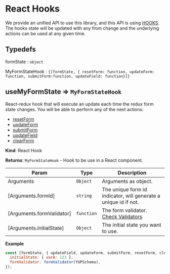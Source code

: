 # React Hooks

We provide an unified API to use this library, and this API is using <a href="https://reactjs.org/docs/hooks-intro.html">HOOKS</a>. The hooks state will be updated with any from change and the underlying actions can be used at any given time.

## Typedefs

<dl>
<dt><a>formState</a> : <code>object</code></dt>
<dd></dd>
</dl>

<dl>
<dt><a>MyFormStateHook</a> : <code>{[formState, { resetForm: function, updateForm: function, submitForm:function, updateField: function}]}</code></dt>
<dd></dd>
</dl>

## useMyFormState ⇒ <code>MyFormStateHook</code>

React-redux hook that will execute an update each time the redux form state changes. You will be able to
perform any of the next actions:

- <a href="/#/redux/operations/README#resetform">resetForm</a>
- <a href="/#/redux/operations/README#updateform">updateForm</a>
- <a href="/#/redux/operations/README#submitform">submitForm</a>
- <a href="/#/redux/operations/README#updatefield">updateField</a>
- <a href="/#/redux/operations/README#clearform">clearForm</a>

**Kind**: React Hook

**Returns**: <code>MyFormStateHook</code> - Hook to be use in a React component.

| Param                     | Type                  | Description                                                                  |
| ------------------------- | --------------------- | ---------------------------------------------------------------------------- |
| Arguments                 | <code>Object</code>   | Arguments as object.                                                         |
| [Arguments.formId]        | <code>string</code>   | The unique form id indicator, will generate a unique id if not.              |
| [Arguments.formValidator] | <code>function</code> | The form validator. <a href="/#/core/validators/README">Check Validators</a> |
| [Arguments.initialState]  | <code>Object</code>   | The initial state you want to use.                                           |

**Example**

```js
const [formState, { updateField, updateForm, submitForm, resetForm, clearForm }] = useMyFormState({
  initialState: { varA: 123 },
  formValidator: formValidator(YUPSchema),
});
```
